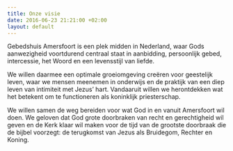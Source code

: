 ```yaml
---
title: Onze visie
date: 2016-06-23 21:21:00 +02:00
layout: default
---
```


Gebedshuis Amersfoort is een plek midden in Nederland, waar Gods aanwezigheid voortdurend centraal staat in aanbidding, persoonlijk gebed, intercessie, het Woord en een  levensstijl van liefde.

We willen daarmee een optimale groeiomgeving creëren voor geestelijk leven, waar we mensen meenemen in onderwijs en de praktijk van een diep leven van intimiteit met Jezus’ hart. Vandaaruit willen we herontdekken wat het betekent om te functioneren als koninklijk priesterschap.

We willen samen de weg bereiden voor wat God in en vanuit Amersfoort wil doen. We geloven dat God grote doorbraken van recht en gerechtigheid wil geven en de Kerk klaar wil maken voor de tijd van de grootste doorbraak die de bijbel voorzegt: de terugkomst van Jezus als Bruidegom, Rechter en Koning.
